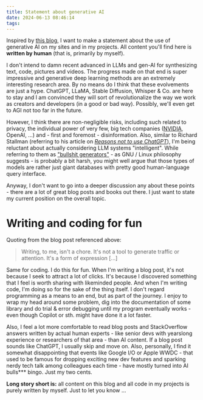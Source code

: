 ```yaml
---
title: Statement about generative AI
date: 2024-06-13 08:46:14
tags:
---
```


Inspired by [this blog](https://www.leftfold.tech/pages/noai/), I want to make a statement about the use of generative AI on my sites and in my projects. All content you'll find here is **written by human** (that is, primarily by myself).

I don't intend to damn recent advanced in LLMs and gen-AI for synthesizing text, code, pictures and videos. The progress made on that end is super impressive and generative deep learning methods are an extremely interesting research area. By no means do I think that these evolvements are just a hype. ChatGPT, LLaMA, Stable Diffusion, Whisper & Co. are here to stay and I am convinced they will sort of revolutionalize the way we work as creators and developers (in a good or bad way). Possibly, we'll even get to AGI not too far in the future.

However, I think there are non-negligible risks, including such related to privacy, the individual power of very few, big tech companies ([NVIDIA](https://x.com/historyinmemes/status/1800966548867383364), OpenAI, ...) and - first and foremost - disinformation. Also, similar to Richard Stallman (referring to his article on [_Reasons not to use ChatGPT_](https://stallman.org/chatgpt.html)), I'm being reluctant about actually considering LLM systems "intelligent". While referring to them as ["bullshit generators"](https://www.gnu.org/philosophy/words-to-avoid.html#ArtificialIntelligence) - as GNU / Linux philosophy suggests - is probably a bit harsh, you might well argue that those types of models are rather just giant databases with pretty good human-language query interface.

Anyway, I don't want to go into a deeper discussion any about these points - there are a lot of great blog posts and books out there. I just want to state my current position on the overall topic.

# Writing and coding for fun

Quoting from the blog post referenced above: 

> Writing, to me, isn't a chore. It's not a tool to generate traffic or attention. It's a form of expression [...]

Same for coding. I do this for fun. When I'm writing a blog post, it's not because I seek to attract a lot of clicks. It's because I discovered something that I feel is worth sharing with likeminded people. And when I'm writing code, I'm doing so for the sake of the thing itself. I don't regard programming as a means to an end, but as part of the journey. I enjoy to wrap my head around some problem, dig into the documentation of some library and do trial & error debugging until my program eventually works - even though Copilot or sth. might have done it a lot faster.

Also, I feel a lot more comfortable to read blog posts and StackOverflow answers written by actual human experts - like senior devs with yearslong experience or researchers of that area - than AI content. If a blog post sounds like ChatGPT, I usually skip and move on. Also, personally, I find it somewhat disappointing that events like Google I/O or Apple WWDC - that used to be famous for dropping exciting new dev features and sparking nerdy tech talk among colleagues each time - have mostly turned into AI bulls*** bingo. Just my two cents.

**Long story short is:** all content on this blog and all code in my projects is purely written by myself. Just to let you know ...